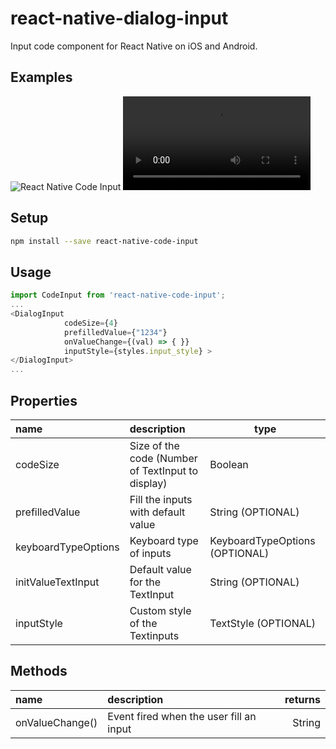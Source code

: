 
# react-native-dialog-input
Input code component for React Native on iOS and Android.

## Examples

![React Native Code Input](https://res.cloudinary.com/dehgyoegg/image/upload/v1591652476/Screenshot_2020-06-09_at_00.20.05_ifdxdy.png)
![React Native Code Input Video](https://res.cloudinary.com/dehgyoegg/video/upload/v1591652473/Screen_Recording_2020-06-09_at_00.20.59_rseruc.mov)

## Setup

```bash
npm install --save react-native-code-input
```

## Usage

```javascript
import CodeInput from 'react-native-code-input';
...
<DialogInput 
            codeSize={4} 
            prefilledValue={"1234"}  
            onValueChange={(val) => { }} 
            inputStyle={styles.input_style} >
</DialogInput>
...
```
## Properties

 name                  | description                                         | type     
:--------------------- |:--------------------------------------------------- | --------
 codeSize              | Size of the code (Number of TextInput to display)   |   Boolean
 prefilledValue        | Fill the inputs with default value                  |   String (OPTIONAL) 
 keyboardTypeOptions   | Keyboard type of inputs                             |   KeyboardTypeOptions (OPTIONAL)
 initValueTextInput    | Default value for the TextInput                     |   String (OPTIONAL)
 inputStyle            | Custom style of the Textinputs                      |   TextStyle (OPTIONAL) 

## Methods

 name            | description                                        | returns
:--------------  |:-------------------------------------------------- | -------:
 onValueChange() | Event fired when the user fill an input            |  String 